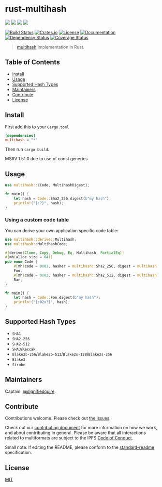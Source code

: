 # rust-multihash

[![](https://img.shields.io/badge/made%20by-Protocol%20Labs-blue.svg?style=flat-square)](http://ipn.io)
[![](https://img.shields.io/badge/project-multiformats-blue.svg?style=flat-square)](https://github.com/multiformats/multiformats)
[![](https://img.shields.io/badge/freenode-%23ipfs-blue.svg?style=flat-square)](https://webchat.freenode.net/?channels=%23ipfs)
[![](https://img.shields.io/badge/readme%20style-standard-brightgreen.svg?style=flat-square)](https://github.com/RichardLitt/standard-readme)

[![Build Status](https://github.com/multiformats/rust-multihash/workflows/build/badge.svg)](https://github.com/multiformats/rust-multihash/actions)
[![Crates.io](https://img.shields.io/crates/v/multihash?style=flat-square)](https://crates.io/crates/multihash)
[![License](https://img.shields.io/crates/l/multihash?style=flat-square)](LICENSE)
[![Documentation](https://docs.rs/multihash/badge.svg?style=flat-square)](https://docs.rs/multihash)
[![Dependency Status](https://deps.rs/repo/github/multiformats/rust-multihash/status.svg)](https://deps.rs/repo/github/multiformats/rust-multihash)
[![Coverage Status]( https://img.shields.io/codecov/c/github/multiformats/rust-multihash?style=flat-square)](https://codecov.io/gh/multiformats/rust-multihash)

> [multihash](https://github.com/multiformats/multihash) implementation in Rust.

## Table of Contents
  - [Install](#install)
  - [Usage](#usage)
  - [Supported Hash Types](#supported-hash-types)
  - [Maintainers](#maintainers)
  - [Contribute](#contribute)
  - [License](#license)

## Install

First add this to your `Cargo.toml`

```toml
[dependencies]
multihash = "*"
```

Then run `cargo build`.

MSRV 1.51.0 due to use of const generics

## Usage

```rust
use multihash::{Code, MultihashDigest};

fn main() {
    let hash = Code::Sha2_256.digest(b"my hash");
    println!("{:?}", hash);
}
```

### Using a custom code table

You can derive your own application specific code table:

```rust
use multihash::derive::Multihash;
use multihash::MultihashCode;

#[derive(Clone, Copy, Debug, Eq, Multihash, PartialEq)]
#[mh(alloc_size = 64)]
pub enum Code {
    #[mh(code = 0x01, hasher = multihash::Sha2_256, digest = multihash::Sha2Digest<32>)]
    Foo,
    #[mh(code = 0x02, hasher = multihash::Sha2_512, digest = multihash::Sha2Digest<64>)]
    Bar,
}

fn main() {
    let hash = Code::Foo.digest(b"my hash");
    println!("{:02x?}", hash);
}
```

## Supported Hash Types

* `SHA1`
* `SHA2-256`
* `SHA2-512`
* `SHA3`/`Keccak`
* `Blake2b-256`/`Blake2b-512`/`Blake2s-128`/`Blake2s-256`
* `Blake3`
* `Strobe`

## Maintainers

Captain: [@dignifiedquire](https://github.com/dignifiedquire).

## Contribute

Contributions welcome. Please check out [the issues](https://github.com/multiformats/rust-multihash/issues).

Check out our [contributing document](https://github.com/multiformats/multiformats/blob/master/contributing.md) for more information on how we work, and about contributing in general. Please be aware that all interactions related to multiformats are subject to the IPFS [Code of Conduct](https://github.com/ipfs/community/blob/master/code-of-conduct.md).

Small note: If editing the README, please conform to the [standard-readme](https://github.com/RichardLitt/standard-readme) specification.


## License

[MIT](LICENSE)
